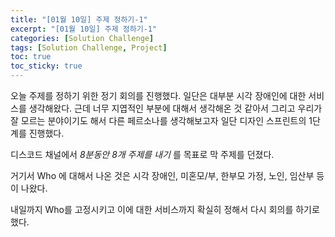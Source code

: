 ```yaml
---
title: "[01월 10일] 주제 정하기-1"
excerpt: "[01월 10일] 주제 정하기-1"
categories: [Solution Challenge]
tags: [Solution Challenge, Project]
toc: true
toc_sticky: true
---
```


오늘 주제를 정하기 위한 정기 회의를 진행했다. 일단은 대부분 시각 장애인에 대한 서비스를 생각해왔다. 근데 너무 지엽적인 부분에 대해서 생각해온 것 같아서 그리고 우리가 잘 모르는 분야이기도 해서 다른 페르소나를 생각해보고자 일단 디자인 스프린트의 1단계를 진행했다. <br>

디스코드 채널에서 _8분동안 8개 주제를 내기_ 를 목표로 막 주제를 던졌다. <br>

거기서 Who 에 대해서 나온 것은 시각 장애인, 미혼모/부, 한부모 가정, 노인, 임산부 등이 나왔다. <br>

내일까지 Who를 고정시키고 이에 대한 서비스까지 확실히 정해서 다시 회의를 하기로 했다.

